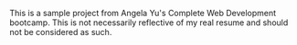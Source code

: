 This is a sample project from Angela Yu's Complete Web Development bootcamp. This is not necessarily reflective of my real resume and should not be considered as such.
